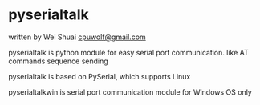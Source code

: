 # pyserialtalk

 written by Wei Shuai <cpuwolf@gmail.com>


 pyserialtalk is python module for easy serial port communication. like AT commands sequence sending

 pyserialtalk is based on PySerial, which supports Linux

 pyserialtalkwin is serial port communication module for Windows OS only
